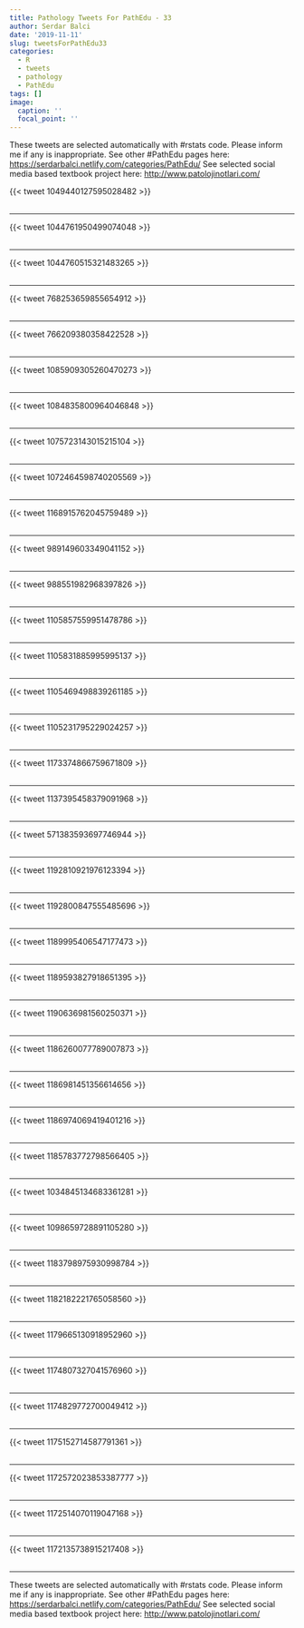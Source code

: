 ```yaml
---
title: Pathology Tweets For PathEdu - 33
author: Serdar Balci
date: '2019-11-11'
slug: tweetsForPathEdu33
categories:
  - R
  - tweets
  - pathology
  - PathEdu
tags: []
image:
  caption: ''
  focal_point: ''
---
```



These tweets are selected automatically with #rstats code. Please inform me if any is inappropriate.
See other #PathEdu pages here: https://serdarbalci.netlify.com/categories/PathEdu/ 
See selected social media based textbook project here: http://www.patolojinotlari.com/

{{< tweet 1049440127595028482 >}}
<br>
<br>
<hr>
{{< tweet 1044761950499074048 >}}
<br>
<br>
<hr>
{{< tweet 1044760515321483265 >}}
<br>
<br>
<hr>
{{< tweet 768253659855654912 >}}
<br>
<br>
<hr>
{{< tweet 766209380358422528 >}}
<br>
<br>
<hr>
{{< tweet 1085909305260470273 >}}
<br>
<br>
<hr>
{{< tweet 1084835800964046848 >}}
<br>
<br>
<hr>
{{< tweet 1075723143015215104 >}}
<br>
<br>
<hr>
{{< tweet 1072464598740205569 >}}
<br>
<br>
<hr>
{{< tweet 1168915762045759489 >}}
<br>
<br>
<hr>
{{< tweet 989149603349041152 >}}
<br>
<br>
<hr>
{{< tweet 988551982968397826 >}}
<br>
<br>
<hr>
{{< tweet 1105857559951478786 >}}
<br>
<br>
<hr>
{{< tweet 1105831885995995137 >}}
<br>
<br>
<hr>
{{< tweet 1105469498839261185 >}}
<br>
<br>
<hr>
{{< tweet 1105231795229024257 >}}
<br>
<br>
<hr>
{{< tweet 1173374866759671809 >}}
<br>
<br>
<hr>
{{< tweet 1137395458379091968 >}}
<br>
<br>
<hr>
{{< tweet 571383593697746944 >}}
<br>
<br>
<hr>
{{< tweet 1192810921976123394 >}}
<br>
<br>
<hr>
{{< tweet 1192800847555485696 >}}
<br>
<br>
<hr>
{{< tweet 1189995406547177473 >}}
<br>
<br>
<hr>
{{< tweet 1189593827918651395 >}}
<br>
<br>
<hr>
{{< tweet 1190636981560250371 >}}
<br>
<br>
<hr>
{{< tweet 1186260077789007873 >}}
<br>
<br>
<hr>
{{< tweet 1186981451356614656 >}}
<br>
<br>
<hr>
{{< tweet 1186974069419401216 >}}
<br>
<br>
<hr>
{{< tweet 1185783772798566405 >}}
<br>
<br>
<hr>
{{< tweet 1034845134683361281 >}}
<br>
<br>
<hr>
{{< tweet 1098659728891105280 >}}
<br>
<br>
<hr>
{{< tweet 1183798975930998784 >}}
<br>
<br>
<hr>
{{< tweet 1182182221765058560 >}}
<br>
<br>
<hr>
{{< tweet 1179665130918952960 >}}
<br>
<br>
<hr>
{{< tweet 1174807327041576960 >}}
<br>
<br>
<hr>
{{< tweet 1174829772700049412 >}}
<br>
<br>
<hr>
{{< tweet 1175152714587791361 >}}
<br>
<br>
<hr>
{{< tweet 1172572023853387777 >}}
<br>
<br>
<hr>
{{< tweet 1172514070119047168 >}}
<br>
<br>
<hr>
{{< tweet 1172135738915217408 >}}
<br>
<br>
<hr>


These tweets are selected automatically with #rstats code. Please inform me if any is inappropriate.
See other #PathEdu pages here: https://serdarbalci.netlify.com/categories/PathEdu/ 
See selected social media based textbook project here: http://www.patolojinotlari.com/
